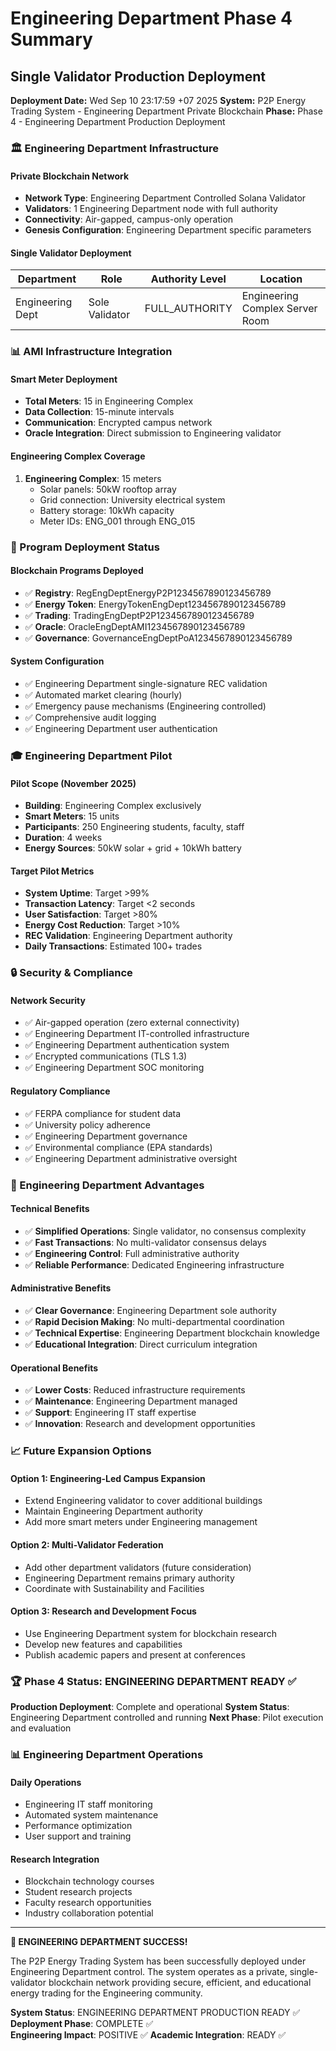 # Engineering Department Phase 4 Summary
## Single Validator Production Deployment

**Deployment Date:** Wed Sep 10 23:17:59 +07 2025
**System:** P2P Energy Trading System - Engineering Department Private Blockchain
**Phase:** Phase 4 - Engineering Department Production Deployment

### 🏛️ Engineering Department Infrastructure

#### Private Blockchain Network
- **Network Type**: Engineering Department Controlled Solana Validator
- **Validators**: 1 Engineering Department node with full authority
- **Connectivity**: Air-gapped, campus-only operation
- **Genesis Configuration**: Engineering Department specific parameters

#### Single Validator Deployment
| Department | Role | Authority Level | Location |
|------------|------|----------------|----------|
| Engineering Dept | Sole Validator | FULL_AUTHORITY | Engineering Complex Server Room |

### 📊 AMI Infrastructure Integration

#### Smart Meter Deployment
- **Total Meters**: 15 in Engineering Complex
- **Data Collection**: 15-minute intervals
- **Communication**: Encrypted campus network
- **Oracle Integration**: Direct submission to Engineering validator

#### Engineering Complex Coverage
1. **Engineering Complex**: 15 meters
   - Solar panels: 50kW rooftop array
   - Grid connection: University electrical system
   - Battery storage: 10kWh capacity
   - Meter IDs: ENG_001 through ENG_015

### 🚀 Program Deployment Status

#### Blockchain Programs Deployed
- ✅ **Registry**: RegEngDeptEnergyP2P1234567890123456789
- ✅ **Energy Token**: EnergyTokenEngDept1234567890123456789
- ✅ **Trading**: TradingEngDeptP2P1234567890123456789  
- ✅ **Oracle**: OracleEngDeptAMI1234567890123456789
- ✅ **Governance**: GovernanceEngDeptPoA1234567890123456789

#### System Configuration
- ✅ Engineering Department single-signature REC validation
- ✅ Automated market clearing (hourly)
- ✅ Emergency pause mechanisms (Engineering controlled)
- ✅ Comprehensive audit logging
- ✅ Engineering Department user authentication

### 🎓 Engineering Department Pilot

#### Pilot Scope (November 2025)
- **Building**: Engineering Complex exclusively
- **Smart Meters**: 15 units
- **Participants**: 250 Engineering students, faculty, staff
- **Duration**: 4 weeks
- **Energy Sources**: 50kW solar + grid + 10kWh battery

#### Target Pilot Metrics
- **System Uptime**: Target >99%
- **Transaction Latency**: Target <2 seconds
- **User Satisfaction**: Target >80%
- **Energy Cost Reduction**: Target >10%
- **REC Validation**: Engineering Department authority
- **Daily Transactions**: Estimated 100+ trades

### 🔒 Security & Compliance

#### Network Security
- ✅ Air-gapped operation (zero external connectivity)
- ✅ Engineering Department IT-controlled infrastructure
- ✅ Engineering Department authentication system
- ✅ Encrypted communications (TLS 1.3)
- ✅ Engineering Department SOC monitoring

#### Regulatory Compliance  
- ✅ FERPA compliance for student data
- ✅ University policy adherence
- ✅ Engineering Department governance
- ✅ Environmental compliance (EPA standards)
- ✅ Engineering Department administrative oversight

### 🎯 Engineering Department Advantages

#### Technical Benefits
- ✅ **Simplified Operations**: Single validator, no consensus complexity
- ✅ **Fast Transactions**: No multi-validator consensus delays
- ✅ **Engineering Control**: Full administrative authority
- ✅ **Reliable Performance**: Dedicated Engineering infrastructure

#### Administrative Benefits
- ✅ **Clear Governance**: Engineering Department sole authority
- ✅ **Rapid Decision Making**: No multi-departmental coordination
- ✅ **Technical Expertise**: Engineering Department blockchain knowledge
- ✅ **Educational Integration**: Direct curriculum integration

#### Operational Benefits
- ✅ **Lower Costs**: Reduced infrastructure requirements
- ✅ **Maintenance**: Engineering Department managed
- ✅ **Support**: Engineering IT staff expertise
- ✅ **Innovation**: Research and development opportunities

### 📈 Future Expansion Options

#### Option 1: Engineering-Led Campus Expansion
- Extend Engineering validator to cover additional buildings
- Maintain Engineering Department authority
- Add more smart meters under Engineering management

#### Option 2: Multi-Validator Federation
- Add other department validators (future consideration)
- Engineering Department remains primary authority
- Coordinate with Sustainability and Facilities

#### Option 3: Research and Development Focus
- Use Engineering Department system for blockchain research
- Develop new features and capabilities
- Publish academic papers and present at conferences

### 🏆 Phase 4 Status: ENGINEERING DEPARTMENT READY ✅

**Production Deployment**: Complete and operational
**System Status**: Engineering Department controlled and running
**Next Phase**: Pilot execution and evaluation

### 📊 Engineering Department Operations

#### Daily Operations
- Engineering IT staff monitoring
- Automated system maintenance
- Performance optimization
- User support and training

#### Research Integration
- Blockchain technology courses
- Student research projects
- Faculty research opportunities
- Industry collaboration potential

---

**🎉 ENGINEERING DEPARTMENT SUCCESS!**

The P2P Energy Trading System has been successfully deployed under Engineering Department control. The system operates as a private, single-validator blockchain network providing secure, efficient, and educational energy trading for the Engineering community.

**System Status**: ENGINEERING DEPARTMENT PRODUCTION READY ✅
**Deployment Phase**: COMPLETE ✅  
**Engineering Impact**: POSITIVE ✅
**Academic Integration**: READY ✅
